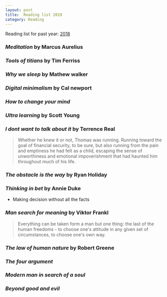 ```yaml
---
layout: post
title:  Reading list 2019
category: Reading
---
```


Reading list for past year: [2018](../Reading-list-2018/)

### *Meditation* by Marcus Aurelius

### *Tools of titians* by Tim Ferriss

### *Why we sleep* by Mathew walker

### *Digital minimalism* by Cal newport

### *How to change your mind*

### *Ultra learning* by Scott Young

### *I dont want to talk about it* by Terrence Real
> Whether he knew it or not, Thomas was running. Running toward the goal of financial security, to be sure, but also running from the pain and emptiness he had felt as a child, escaping the sense of unworthiness and emotional impoverishment that had haunted him throughout much of his life.

### *The obstacle is the way* by Ryan Holiday

### *Thinking in bet* by Annie Duke
- Making decision without all the facts

### *Man search for meaning* by Viktor Frankl 
> Everything can be taken form a man but one thing: the last of the human freedoms - to choose one's attitude in any given set of circumstances, to choose one's own way.

### *The law of human nature* by Robert Greene

### *The four argument*

### *Modern man in search of a soul*

### *Beyond good and evil*


